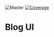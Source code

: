 ![Master](https://github.com/kishanlalbj/blog-ui/workflows/Master/badge.svg) [![Coverage](https://sonarcloud.io/api/project_badges/measure?project=kishanlalbj_new-blog&metric=coverage)](https://sonarcloud.io/dashboard?id=kishanlalbj_new-blog)

# Blog UI
